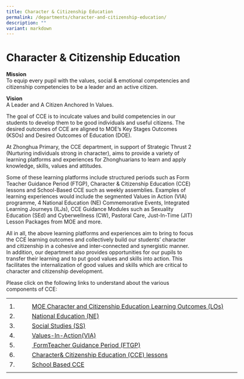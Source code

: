 ```yaml
---
title: Character & Citizenship Education
permalink: /departments/character-and-citizenship-education/
description: ""
variant: markdown
---
```

# **Character &amp; Citizenship Education**
**Mission**
<br>To equip every pupil with the values, social &amp; emotional competencies and citizenship competencies to be a leader and an active citizen.

**Vision**
<br>A Leader and A Citizen Anchored In Values.

The goal of CCE is to inculcate values and build competencies in our students to develop them to be good individuals and useful citizens. The desired outcomes of CCE are aligned to MOE’s Key Stages Outcomes (KSOs) and Desired Outcomes of Education (DOE).

At Zhonghua Primary, the CCE department, in support of Strategic Thrust 2 (Nurturing individuals strong in character), aims to provide a variety of learning platforms and experiences for Zhonghuarians to learn and apply knowledge, skills, values and attitudes.

Some of these learning platforms include structured periods such as Form Teacher Guidance Period (FTGP), Character &amp; Citizenship Education (CCE) lessons and School-Based CCE such as weekly assemblies. Examples of learning experiences would include the segmented Values in Action (VIA) programme, 4 National Education (NE) Commemorative Events, Integrated Learning Journeys (ILJs), CCE Guidance Modules such as Sexuality Education (SEd) and Cyberwellness (CW), Pastoral Care, Just-In-Time (JIT) Lesson Packages from MOE and more.

All in all, the above learning platforms and experiences aim to bring to focus the CCE learning outcomes and collectively build our students’ character and citizenship in a cohesive and inter-connected and synergistic manner. In addition, our department also provides opportunities for our pupils to transfer their learning and to put good values and skills into action. This facilitates the internalization of good values and skills which are critical to character and citizenship development.

Please click on the following links to understand about the various components of CCE:
<table style="border-collapse:
 collapse;width:465pt" width="620" cellspacing="0" cellpadding="0" border="0"><colgroup><col style="mso-width-source:userset;mso-width-alt:585;width:12pt" width="16"> <col style="mso-width-source:userset;mso-width-alt:22089;width:453pt" width="604"></colgroup><tbody><tr style="mso-height-source:userset;height:6.75pt" height="9"><td style="height:6.75pt;width:12pt" width="16" class="xl65" height="9"></td><td style="width:453pt" width="604" class="xl65"></td></tr><tr style="height:19.5pt" height="26"><td style="height:19.5pt" class="xl66" height="26">
1.&nbsp;&nbsp;&nbsp;&nbsp;&nbsp;&nbsp;<span style="mso-spacerun:yes">&nbsp;</span></td><td class="xl67"><a href="https://staging.dibz2r776ygiu.amplifyapp.com/departments/CCE/MOE-Character-and-Citizenship-Education-Learning-Outcomes-LOs/">MOE Character and Citizenship Education Learning Outcomes (LOs)</a></td></tr><tr style="height:19.5pt" height="26"><td style="height:19.5pt" class="xl66" height="26">
2.&nbsp;&nbsp;&nbsp;&nbsp;&nbsp;&nbsp;<span style="mso-spacerun:yes">&nbsp;</span></td><td class="xl67"><a href="https://staging.dibz2r776ygiu.amplifyapp.com/departments/CCE/NationalEducation-NE/">National Education (NE)</a></td></tr><tr style="height:19.5pt" height="26"><td style="height:19.5pt" class="xl66" height="26">
3.&nbsp;&nbsp;&nbsp;&nbsp;&nbsp;&nbsp;<span style="mso-spacerun:yes">&nbsp;</span></td><td class="xl67"><a href="https://staging.dibz2r776ygiu.amplifyapp.com/departments/CCE/Social-Studies-SS/">Social Studies (SS)</a></td></tr><tr style="height:19.5pt" height="26"><td style="height:19.5pt" class="xl66" height="26">
4.&nbsp;&nbsp;&nbsp;&nbsp;&nbsp;&nbsp;</td><td class="xl67"><a href="https://staging.dibz2r776ygiu.amplifyapp.com/departments/CCE/Values-In-Action-VIA/">Values-In-Action(VIA)</a></td></tr><tr style="height:19.5pt" height="26"><td style="height:19.5pt" class="xl66" height="26">
5.</td><td class="xl67"><a href="https://staging.dibz2r776ygiu.amplifyapp.com/departments/CCE/Form-Teacher-Guidance-Period-FTGP/"><span style="mso-spacerun:yes">&nbsp;</span>FormTeacher Guidance Period (FTGP)</a></td></tr><tr style="height:19.5pt" height="26"><td style="height:19.5pt" class="xl66" height="26">
6.</td><td class="xl67"><a href="https://staging.dibz2r776ygiu.amplifyapp.com/departments/CCE/Character-and-Citizenship-Education-CCE-lessons/">Character&amp; Citizenship Education (CCE) lessons</a></td></tr><tr style="height:15.0pt" height="20"><td style="height:15.0pt" class="xl66" height="20">
7.&nbsp;&nbsp;&nbsp;&nbsp;&nbsp;</td><td class="xl67"><a href="https://staging.dibz2r776ygiu.amplifyapp.com/departments/CCE/School-Based-CCE/">School Based CCE</a></td></tr><tr style="mso-height-source:userset;height:6.0pt" height="8"><td style="height:6.0pt" class="xl65" height="8"></td><td class="xl65"></td></tr></tbody></table>